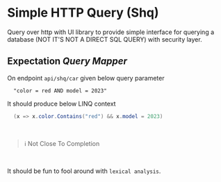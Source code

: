 # Simple HTTP Query (Shq)

Query over http with UI library to provide simple interface for querying a database (NOT IT'S NOT A DIRECT SQL QUERY) with security layer.

## Expectation *Query Mapper* 

On endpoint `api/shq/car` given below query parameter

```
  "color = red AND model = 2023"
```

It should produce below LINQ context

```csharp
  (x => x.color.Contains("red") && x.model = 2023) 
```

<br/>

> ℹ️ Not Close To Completion

<br/>

It should be fun to fool around with `lexical analysis`.
